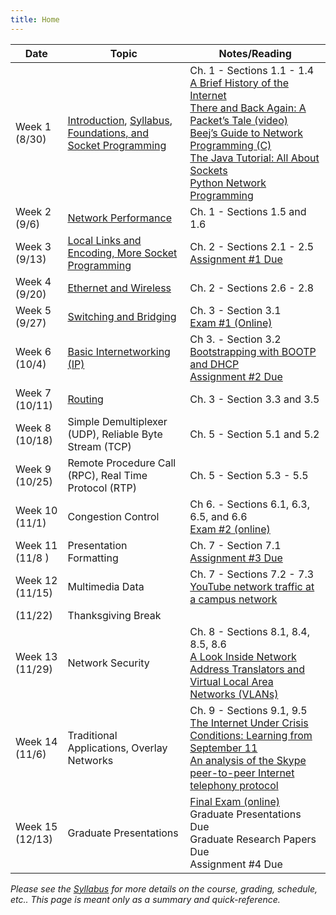 ```yaml
---
title: Home
---
```

<!--h1 class="page-heading">Schedule</h1 -->

<table id="schedule">
  <thead>
    <tr>
      <th>Date</th>
      <th>Topic</th>
      <th>Notes/Reading</th>
    </tr>
  </thead>
  <tbody>
    <tr>
      <td>Week 1<br/>(8/30)</td>
      <td>
        <a href="/0-introduction">Introduction</a>,
        <a href="/syllabus">Syllabus</a>,
         <a href="/1-foundations">Foundations, and Socket Programming</a></td>
      <td>Ch. 1 - Sections 1.1 - 1.4<br/>
	  	<a href="http://www.internetsociety.org/internet/what-internet/history-internet/brief-history-internet">A Brief History of the Internet</a><br/>
		  <a href="https://www.youtube.com/watch?v=ewrBalT_eBM">There and Back Again: A Packet’s Tale (video)</a><br/>
		  <a href="http://beej.us/guide/bgnet/">Beej’s Guide to Network Programming (C)</a><br/>
		  <a href="https://docs.oracle.com/javase/tutorial/networking/sockets/">The Java Tutorial: All About Sockets</a><br/>
		  <a href="http://www.tutorialspoint.com/python/python_networking.htm">Python Network Programming</a>
		</td>
    </tr>
    <tr>
      <td>Week 2<br/>(9/6)</td>
      <td><a href="/1-foundations">Network Performance</a></td>
      <td>Ch. 1 - Sections 1.5 and 1.6</td>
    </tr>
    <tr>
      <td>Week 3<br/>(9/13)</td>
      <td><a href="/2-direct-link-networks">Local Links and Encoding, More Socket Programming</a></td>
      <td>Ch. 2 - Sections 2.1 - 2.5<br/>
	  	<a href="/project-1">Assignment #1 Due</a>
	  </td>
    </tr>
    <tr>
      <td>Week 4<br/>(9/20)</td>
      <td><a href="/2-direct-link-networks">Ethernet and Wireless</a></td>
      <td>Ch. 2 - Sections 2.6 - 2.8</td>
    </tr>
    <tr>
      <td>Week 5<br/>(9/27)</td>
      <td><a href="/3-internetworking">Switching and Bridging</a></td>
      <td>Ch. 3 - Section 3.1<br/>
	  	<a href="https://bb.courses.maine.edu">Exam #1 (Online)</a>
	  </td>
    </tr>
    <tr>
      <td>Week 6<br/>(10/4)</td>
      <td><a href="/3-internetworking">Basic Internetworking (IP)</a></td>
      <td>Ch 3. - Section 3.2<br/>
	  	<a href="https://www.cisco.com/c/en/us/about/press/internet-protocol-journal/back-issues/table-contents-22/dhcp.html">Bootstrapping with BOOTP and DHCP</a><br/>
		  <a href="/project-2">Assignment #2 Due</a>
		</td>
    </tr>
    <tr>
      <td>Week 7<br/>(10/11)</td>
      <td><a href="/3-internetworking">Routing</a></td>
      <td>Ch. 3 - Section 3.3 and 3.5</td>
    </tr>
    <tr>
      <td>Week 8<br/>(10/18)</td>
      <td>Simple Demultiplexer (UDP), Reliable Byte Stream (TCP)</td>
      <td>Ch. 5 - Section 5.1 and 5.2</td>
    </tr>
    <tr>
      <td>Week 9<br/>(10/25)</td>
      <td>Remote Procedure Call (RPC), Real Time Protocol (RTP)</td>
      <td>Ch. 5 - Section 5.3 - 5.5</td>
    </tr>
    <tr>
      <td>Week 10<br/>(11/1)</td>
      <td>Congestion Control</td>
      <td>Ch 6. - Sections 6.1, 6.3, 6.5, and 6.6<br/>
	  	<a href="https://bb.courses.maine.edu">Exam #2 (online)</a>
	  </td>
    </tr>
    <tr>
      <td>Week 11<br/>(11/8 )</td>
      <td>Presentation Formatting</td>
      <td>
        Ch. 7 - Section 7.1<br/>
		    <a href="/project-3">Assignment #3 Due</a>
      </td>
    </tr>
    <tr>
      <td>Week 12<br/>(11/15)</td>
      <td>Multimedia Data</td>
      <td>Ch. 7 - Sections 7.2 - 7.3<br/>
	  	<a href="http://gaia.cs.umass.edu/networks/papers/MMCN08-0.2.pdf">YouTube network traffic at a campus network</a>
	  </td>
    </tr>
    <tr>
      <td>(11/22)</td>
      <td>Thanksgiving Break</td>
      <td> </td>
    </tr>
    <tr>
      <td>Week 13<br/>(11/29)</td>
      <td>Network Security</td>
      <td>Ch. 8 - Sections 8.1, 8.4, 8.5, 8.6<br/>
	  	<a href="https://www.cisco.com/c/en/us/about/press/internet-protocol-journal/back-issues/table-contents-29/anatomy.html">A Look Inside Network Address Translators and Virtual Local Area Networks (VLANs)</a>
	  </td>
    </tr>
    <tr>
      <td>Week 14<br/>(11/6)</td>
      <td>Traditional Applications, Overlay Networks</td>
      <td>Ch. 9 - Sections 9.1, 9.5<br/>
	  	<a href="https://www.nap.edu/read/10569/chapter/1">The Internet Under Crisis Conditions: Learning from September 11</a><br/>
		<a href="http://www1.cs.columbia.edu/~salman/publications/skype1_4.pdf">An analysis of the Skype peer-to-peer Internet telephony protocol</a>
	  </td>
    </tr>
    <tr>
      <td>Week 15<br/>(12/13)</td>
      <td>Graduate Presentations</td>
      <td><a href="https://bb.courses.maine.edu">Final Exam (online)</a><br/>
	  	Graduate Presentations Due<br/>
      Graduate Research Papers Due<br/>
		  Assignment #4 Due
	  </td>
    </tr>
  </tbody>
</table>

*Please see the [Syllabus](syllabus.html) for more details on the course, grading, schedule, etc.. This page is meant only as a summary and quick-reference.*
